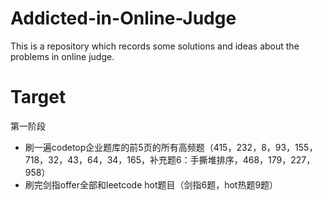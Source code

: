 # Addicted-in-Online-Judge
This is a repository which records some solutions and ideas about the problems in online judge.



# Target

第一阶段

- 刷一遍codetop企业题库的前5页的所有高频题（415，232，8，93，155，718，32，43，64，34，165，补充题6：手撕堆排序，468，179，227，958）
- 刷完剑指offer全部和leetcode hot题目（剑指6题，hot热题9题）

